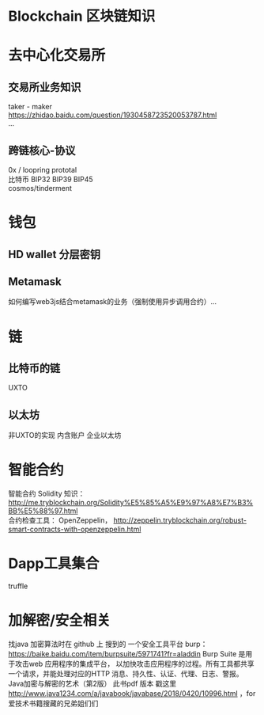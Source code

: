 # Blockchain 区块链知识

# 去中心化交易所 
## 交易所业务知识
taker - maker  https://zhidao.baidu.com/question/1930458723520053787.html  
  ...
  
## 跨链核心-协议
0x   / loopring prototal  
比特币 BIP32 BIP39 BIP45  
cosmos/tinderment  
  
# 钱包
##  HD wallet 分层密钥
  

##  Metamask
如何编写web3js结合metamask的业务（强制使用异步调用合约）...  
  

# 链
## 比特币的链
UXTO   

## 以太坊
非UXTO的实现 内含账户
企业以太坊

# 智能合约
智能合约 Solidity 知识：http://me.tryblockchain.org/Solidity%E5%85%A5%E9%97%A8%E7%B3%BB%E5%88%97.html  
合约检查工具： OpenZeppelin， http://zeppelin.tryblockchain.org/robust-smart-contracts-with-openzeppelin.html  

# Dapp工具集合
truffle

# 加解密/安全相关
找java 加密算法时在 github 上 搜到的 一个安全工具平台 burp： https://baike.baidu.com/item/burpsuite/5971741?fr=aladdin   Burp Suite 是用于攻击web 应用程序的集成平台， 以加快攻击应用程序的过程。所有工具都共享一个请求，并能处理对应的HTTP 消息、持久性、认证、代理、日志、警报。 
Java加密与解密的艺术（第2版） 此书pdf 版本 戳这里 http://www.java1234.com/a/javabook/javabase/2018/0420/10996.html ，for 爱技术书籍搜藏的兄弟姐们们

